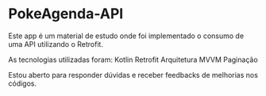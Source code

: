 # PokeAgenda-API

Este app é um material de estudo onde foi implementado o consumo de uma API utilizando o Retrofit.

As tecnologias utilizadas foram:
Kotlin
Retrofit
Arquitetura MVVM
Paginação

Estou aberto para responder dúvidas e receber feedbacks de melhorias nos códigos.

